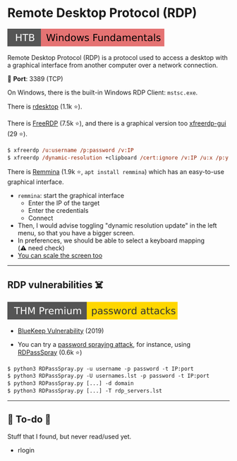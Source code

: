 # Remote Desktop Protocol (RDP)

[![windowsfundamentals](../../../cybersecurity/_badges/htb/windowsfundamentals.svg)](https://academy.hackthebox.com/course/preview/windows-fundamentals)

<div class="row row-cols-lg-2"><div>

Remote Desktop Protocol (RDP) is a protocol used to access a  desktop with a graphical interface from another computer over a network connection.

🐊️ **Port**: 3389 (TCP)

On Windows, there is the built-in Windows RDP Client: `mstsc.exe`.

There is [rdesktop](https://github.com/rdesktop/rdesktop) (1.1k ⭐).

There is [FreeRDP](https://github.com/FreeRDP/FreeRDP) (7.5k ⭐), and there is a graphical version too [xfreerdp-gui](https://github.com/wyllianbs/xfreerdp-gui) (29 ⭐).

```ps
$ xfreerdp /u:username /p:password /v:IP
$ xfreerdp /dynamic-resolution +clipboard /cert:ignore /v:IP /u:x /p:y
```
</div><div>

There is [Remmina](https://github.com/FreeRDP/Remmina) (1.9k ⭐, `apt install remmina`) which has an easy-to-use graphical interface.

* `remmina`: start the graphical interface
  * Enter the IP of the target
  * Enter the credentials
  * Connect
* Then, I would advise toggling "dynamic resolution update" in the left menu, so that you have a bigger screen.
* In preferences, we should be able to select a keyboard mapping <nobr class="small text-muted">(⚠️ need check)</nobr>
* [You can scale the screen too](https://askubuntu.com/questions/1075098/remmina-scaling-options)
</div></div>

<hr class="sep-both">

## RDP vulnerabilities ☠️

[![passwordattacks](../../../cybersecurity/_badges/thmp/passwordattacks.svg)](https://tryhackme.com/room/passwordattacks)

<div class="row row-cols-lg-2"><div>

* [BlueKeep Vulnerability](https://en.wikipedia.org/wiki/BlueKeep) (2019)

* You can try a [password spraying attack](/cybersecurity/red-team/s3.exploitation/techniques/spraying.md), for instance, using [RDPassSpray](https://github.com/xFreed0m/RDPassSpray) (0.6k ⭐)

```ps
$ python3 RDPassSpray.py -u username -p password -t IP:port
$ python3 RDPassSpray.py -U usernames.lst -p password -t IP:port
$ python3 RDPassSpray.py [...] -d domain
$ python3 RDPassSpray.py [...] -T rdp_servers.lst
```
</div><div>
</div></div>

<hr class="sep-both">

## 👻 To-do 👻

Stuff that I found, but never read/used yet.

<div class="row row-cols-lg-2"><div>

* rlogin
</div><div>


</div></div>